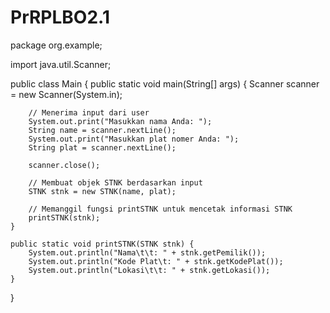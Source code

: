 # PrRPLBO2.1

package org.example;

import java.util.Scanner;

public class Main {
    public static void main(String[] args) {
        Scanner scanner = new Scanner(System.in);
        
        // Menerima input dari user
        System.out.print("Masukkan nama Anda: ");
        String name = scanner.nextLine();
        System.out.print("Masukkan plat nomer Anda: ");
        String plat = scanner.nextLine();
        
        scanner.close();
        
        // Membuat objek STNK berdasarkan input
        STNK stnk = new STNK(name, plat);

        // Memanggil fungsi printSTNK untuk mencetak informasi STNK
        printSTNK(stnk);
    }

    public static void printSTNK(STNK stnk) {
        System.out.println("Nama\t\t: " + stnk.getPemilik());
        System.out.println("Kode Plat\t: " + stnk.getKodePlat());
        System.out.println("Lokasi\t\t: " + stnk.getLokasi());
    }
}
